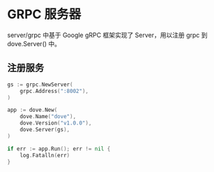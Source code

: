 # GRPC 服务器

server/grpc 中基于 Google gRPC 框架实现了 Server，用以注册 grpc 到 dove.Server() 中。

## 注册服务

```go
gs := grpc.NewServer(
    grpc.Address(":8002"),
)

app := dove.New(
    dove.Name("dove"),
    dove.Version("v1.0.0"),
    dove.Server(gs),
)

if err := app.Run(); err != nil {
    log.Fatalln(err)
}
```
